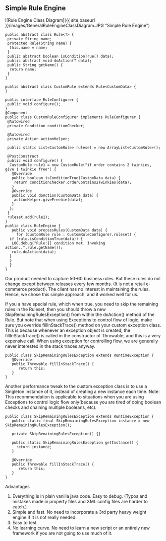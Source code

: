## Simple Rule Engine 

![Rule Engine Class Diagram]({{ site.baseurl }}/images/GeneralRuleEngineClassDiagram.JPG "Simple Rule Engine")


```
public abstract class Rule<T> {
 private String name;
 protected Rule(String name) {
  this.name = name;
 }
 public abstract boolean isConditionTrue(T data);
 public abstract void doAction(T data);
 public String getName() {
  return name;
 }
}

public abstract class CustomRule extends Rule<CustomData> {
}

public interface RuleConfigurer {
 public void configure();
}
@Component
public class CustomRuleConfigurer implements RuleConfigurer {
 @Autowired 
 private Condition conditionChecker;

 @Autowired
 private Action actionHelper;

 public static List<CustomRule> ruleset = new ArrayList<CustomRule>();

 @PostConstruct
 public void configure() {
  CustomRule rule1 = new CustomRule("if order contains 2 twinkies, give 1 twinkie free") {
   @Override
   public boolean isConditionTrue(CustomData data) {
    return conditionChecker.orderContains2Twinkies(data);
   }
   @Override
   public void doAction(CustomData data) {
    actionHelper.giveFreebie(data);
   }
  };
 }
 ruleset.add(rule1);
}  
public class RuleEngine {
   public void processRules(CustomData data) {
     for (CustomRule rule : CustomRuleConfigurer.ruleset) {
  if (rule.isConditionTrue(data)) {
   LOG.debug("Rule:{} condition met. Invoking action..",rule.getName());
   rule.doAction(data);
  }
  }
  }
}
```
Our product needed to capture 50-60 business rules. But these rules do not change except between releases every few months. (It is not a retail e-commerce product). The client has no interest in maintaining the rules. Hence, we chose this simple approach, and it worked well for us.

If you a have special rule, which when true, you need to skip the remaining rules in the Ruleset, then you should throw a new SkipRemainingRulesException() from within the doAction() method of the Rule.
But note that when using Exceptions to control flow of logic, make sure you override fillInStackTrace() method on your custom exception class. This is because whenever an exception object is created, the fillInStackTrace() is called in the constructor of Throwable, and this is a very expensive call. When using exception for controlling flow, we are generally never interested in the stack traces anyway.
```
public class SkipRemainingRulesException extends RuntimeException {
   @Override
   public Throwable fillInStackTrace() {
      return this;
   }
}
```
Another performance tweak to the custom exception class is to use a Singleton instance of it, instead of creating a new instance each time. Note: This recommendation is applicable to situations when you are using Exceptions to control logic flow only(because you are tired of doing boolean checks and chaining multiple booleans, etc).
```
public class SkipRemainingRulesException extends RuntimeException {
   public static final SkipRemainingRulesException instance = new SkipRemainingRulesException();

   private SkipRemainingRulesException() {}

   public static SkipRemainingRulesException getInstance() {
     return instance;
   }

   @Override
   public Throwable fillInStackTrace() {
      return this;
   }
}
```
Advantages
1. Everything is in plain vanilla java code. Easy to debug. (Typos and mistakes made in property files and XML config files are harder to catch.)
2. Simple and fast. No need to incorporate a 3rd party heavy weight engine if it is not really needed.
3. Easy to test. 
4. No learning curve. No need to learn a new script or an entirely new framework if you are not going to use much of it.

